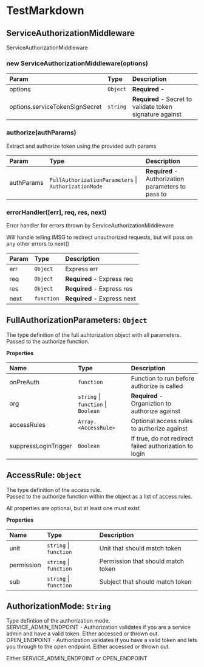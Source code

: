 # TestMarkdown

## ServiceAuthorizationMiddleware <a id="ServiceAuthorizationMiddleware"></a>

ServiceAuthorizationMiddleware

### new ServiceAuthorizationMiddleware\(options\) <a id="ServiceAuthorizationMiddleware"></a>

| Param | Type | Description |
| :--- | :--- | :--- |
| options | `Object` | **Required -** |
| options.serviceTokenSignSecret | `string` | **Required** - Secret to validate token signature against |

### authorize\(authParams\) <a id="authorize"></a>

Extract and authorize token using the provided auth params

| Param | Type | Description |
| :--- | :--- | :--- |
| authParams | `FullAuthorizationParameters` \| `AuthorizationMode` | **Required** - Authorization parameters to pass to |

### errorHandler\(\[err\], req, res, next\) <a id="errorHandler"></a>

Error handler for errors thrown by ServiceAuthorizationMiddleware

Will handle telling IMSG to redirect unauthorized requests, but will pass on any other errors to next\(\)

| Param | Type | Description |
| :--- | :--- | :--- |
| err | `Object` | Express err |
| req | `Object` | **Required** - Express req |
| res | `Object` | **Required** - Express res |
| next | `function` | **Required** - Express next |

## FullAuthorizationParameters: `Object` <a id="FullAuthorizationParameters"></a>

The type definition of the full auhtorization object with all parameters.  
Passed to the authorize function.

**Properties**

| Name | Type | Description |
| :--- | :--- | :--- |
| onPreAuth | `function` | Function to run before authorize is called |
| org | `string` \| `function` \| `Boolean` | **Required** - Organiztion to authorize against |
| accessRules | `Array.<AccessRule>` | Optional access rules to authorize against |
| suppressLoginTrigger | `Boolean` | If true, do not redirect failed authorization to login |

## AccessRule: `Object` <a id="AccessRule"></a>

The type definition of the access rule.  
Passed to the authorize function within the  object as a list of access rules.

All properties are optional, but at least one must exist

**Properties**

| Name | Type | Description |
| :--- | :--- | :--- |
| unit | `string` \| `function` | Unit that should match token |
| permission | `string` \| `function` | Permission that should match token |
| sub | `string` \| `function` | Subject that should match token |

## AuthorizationMode: `String` <a id="AuthorizationMode"></a>

Type defintion of the authorization mode.  
SERVICE\_ADMIN\_ENDPOINT - Authorization validates if you are a service admin and have a valid token. Either accessed or thrown out.  
OPEN\_ENDPOINT - Authorization validates if you have a valid token and lets you through to the open endpoint. Either accessed or thrown out.

Either SERVICE\_ADMIN\_ENDPOINT or OPEN\_ENDPOINT

